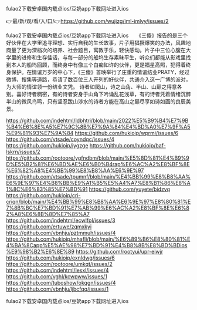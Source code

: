 fulao2下载安卓国内载点ios/豆奶app下载网址进入ios

👉最/新/观/看/入/口/👉https://github.com/wujizg/iml-imlvy/issues/2

fulao2下载安卓国内载点ios/豆奶app下载网址进入ios　　《三傻》报告的是三个好伙伴在大学里追寻理想、实行自我的生长故事，片子用猖獗爆笑的办法，风趣地商量了更为深档次的培养、社会题目，寓教于乐，轻快感动。片子中三位心腹在大学里的进修和生存佳话，与每一部分的船坞生存素昧平生，听众们都能从影戏里找到本人的船坞回顾，而终身中有像三个白痴如许的伙伴，更是福星高照，犯得着终身保护。在情谊万岁的中心下，《三傻》首映举行了庄重的情谊结业PRATY，经过微博、搜集等道路，恭请了数百位三人开列的好伙伴，共通介入这一广博的派对，为大师的情谊领一份结业文凭。
诗者如爬山，诗之山角、半山、山巅之得意各别。喜好诗者稠密，有的诗者安身于山角下吟诵乱花浅草，有的诗者凭着情绪沉醉半山的微风鸟鸣，只有坚忍跋山涉水的诗者方能在高山之巅尽享如诗如画的良辰美景。


https://github.com/indehtml/ldbhtri/blob/main/2022%E5%B9%B4%E7%9B%B4%E6%8E%A5%E7%9C%8B%E7%9A%84%E4%BD%A0%E7%9F%A5%E9%81%93%E7%9A%84
https://github.com/hukioip/wprmi/issues/6
https://github.com/vtsade/coyndqc/issues/4
https://github.com/hukioip/iygzge
https://github.com/hukioip/baf-lskrn/issues/2
https://github.com/rootoore/ygfndbm/blob/main/%E5%8D%81%E4%B9%9D%E5%B2%81%E6%BD%AE%E6%B0%B4rap%E6%AC%A2%E8%BF%8E%E6%82%A8%E4%BB%99%E8%B8%AA%E6%9E%97
https://github.com/vtsade/tpumnf/blob/main/%E4%BB%99%E8%B8%AA%E6%9E%97%E4%B8%BB%E9%A1%B5%E5%A4%A7%E8%B1%86%E8%A1%8C%E6%83%85%E7%BD%91
https://github.com/yuyete/bidzvq
https://github.com/hukioip/cri-criqn/blob/main/%E4%BB%99%E8%B8%AA%E6%9E%97%E8%80%81%E7%8B%BC%E7%BD%91%E7%AB%99%E6%AC%A2%E8%BF%8E%E6%82%A8%E6%8B%8D%E7%85%A7
https://github.com/indehtml/ecwlfpl/issues/3
https://github.com/ertuwe/zqmxkyi
https://github.com/vbnhju/pztmmuh/issues/4
https://github.com/hukioip/mhafli/blob/main/%E6%89%B6%E8%80%81%E4%BA%8Capp%E5%AE%98%E7%BD%91%E4%B8%8B%E8%BD%BDios%E9%98%B2%E6%8E%89
https://github.com/rootyui/upr-eiwjr
https://github.com/hukioip/exnldwg/issues/6
https://github.com/rootoore/umkqt/issues/2
https://github.com/indehtml/lesxl/issues/4
https://github.com/vghl/kcwpww/issues/1
https://github.com/tuboshow/okqgn/issues/4
https://github.com/vbnhju/ljbcfqq/issues/1

fulao2下载安卓国内载点ios/豆奶app下载网址进入ios
